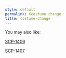 ```yaml
---
style: default
permalink: Xcostume-change
title: costume-change
---
```

You may also like:

[SCP-1406](http://scp-wiki.net/scp-1406)

[SCP-1407](http://scp-wiki.net/scp-1407)
